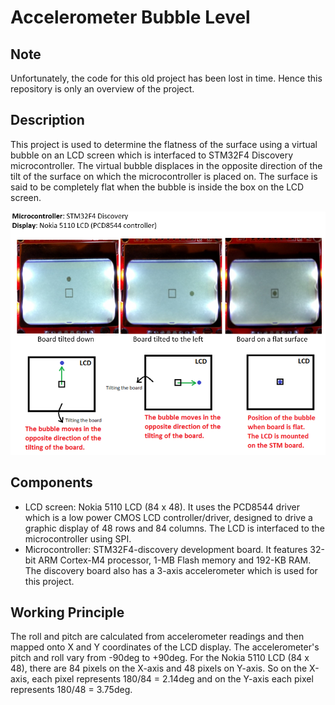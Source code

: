 # Accelerometer Bubble Level
## Note
Unfortunately, the code for this old project has been lost in time. Hence this repository is only an overview of the project.

## Description
This project is used to determine the flatness of the surface using a virtual bubble on an LCD screen which is interfaced to STM32F4 Discovery microcontroller. The virtual bubble displaces in the opposite direction of the tilt of the surface on which the microcontroller is placed on. The surface is said to be completely flat when the bubble is inside the box on the LCD screen.

<p align="center">
<img src="run.png"/>
</p>

## Components
* LCD screen: Nokia 5110 LCD (84 x 48). It uses the PCD8544 driver which is a low power CMOS LCD controller/driver, designed to drive a graphic display of 48 rows and 84 columns. The LCD is interfaced to the microcontroller using SPI.
* Microcontroller: STM32F4-discovery development board. It features 32-bit ARM Cortex-M4 processor, 1-MB Flash memory and 192-KB RAM. The discovery board also has a 3-axis accelerometer which is used for this project.

## Working Principle
The roll and pitch are calculated from accelerometer readings and then mapped onto X and Y coordinates of the LCD display. The accelerometer's pitch and roll vary from -90deg to +90deg. For the Nokia 5110 LCD (84 x 48), there are 84 pixels on the X-axis and 48 pixels on Y-axis. So on the X-axis, each pixel represents 180/84 = 2.14deg and on the Y-axis each pixel represents 180/48 = 3.75deg.

